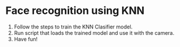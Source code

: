 # Face recognition using KNN

<ol>
    <li>Follow the steps to train the KNN Clasifier model.</li>
    <li>Run script that loads the trained model and use it with the camera.</li>
    <li>Have fun!</li>
</ol>